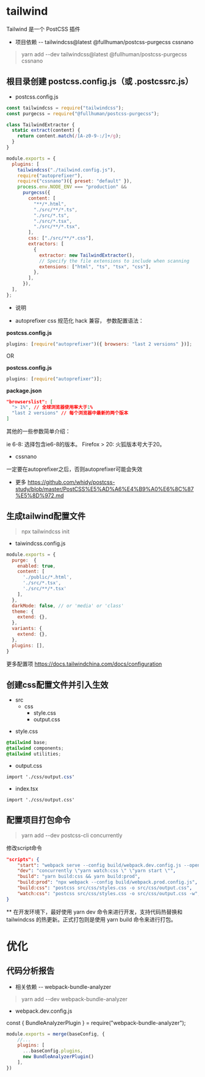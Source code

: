 # tailwind

Tailwind 是一个 PostCSS 插件

- 项目依赖 -- tailwindcss@latest @fullhuman/postcss-purgecss cssnano

> yarn add --dev tailwindcss@latest @fullhuman/postcss-purgecss cssnano

## 根目录创建 postcss.config.js（或 .postcssrc.js）

- postcss.config.js

```js
const tailwindcss = require("tailwindcss");
const purgecss = require("@fullhuman/postcss-purgecss");

class TailwindExtractor {
  static extract(content) {
    return content.match(/[A-z0-9-:/]+/g);
  }
}

module.exports = {
  plugins: [
    tailwindcss("./tailwind.config.js"),
    require("autoprefixer"),
    require("cssnano")({ preset: "default" }),
    process.env.NODE_ENV === "production" &&
      purgecss({
        content: [
          "**/*.html",
          "./src/**/*.ts",
          "./src/*.ts",
          "./src/*.tsx",
          "./src/**/*.tsx",
        ],
        css: ["./src/**/*.css"],
        extractors: [
          {
            extractor: new TailwindExtractor(),
            // Specify the file extensions to include when scanning
            extensions: ["html", "ts", "tsx", "css"],
          },
        ],
      }),
  ],
};
```

- 说明

* autoprefixer css 规范化 hack 兼容， 参数配置语法：

**postcss.config.js**

```js
plugins: [require("autoprefixer")({ browsers: "last 2 versions" })];
```

OR

**postcss.config.js**

```js
plugins: [require("autoprefixer")];
```

**package.json**

```json
"browserslist": [
  "> 1%", // 全球浏览器使用率大于1%
  "last 2 versions" // 每个浏览器中最新的两个版本
]
```
其他的一些参数简单介绍：

ie 6-8: 选择包含ie6-8的版本。
Firefox > 20: 火狐版本号大于20。

* cssnano
  
一定要在autoprefixer之后，否则autoprefixer可能会失效

* 更多 https://github.com/whidy/postcss-study/blob/master/PostCSS%E5%AD%A6%E4%B9%A0%E6%8C%87%E5%8D%972.md

## 生成tailwind配置文件

> npx tailwindcss init

* taiwindcss.config.js
```js
module.exports = {
  purge:  {
    enabled: true,
    content: [
      './public/*.html',
      './src/*.tsx',
      './src/**/*.tsx'
    ],
  },
  darkMode: false, // or 'media' or 'class'
  theme: {
    extend: {},
  },
  variants: {
    extend: {},
  },
  plugins: [],
}
```
更多配置项 https://docs.tailwindchina.com/docs/configuration

## 创建css配置文件并引入生效

- src
  - css
    - style.css
    - output.css

* style.css

```css
@tailwind base;
@tailwind components;
@tailwind utilities;
```

* output.css

```css
import './css/output.css'
```

* index.tsx

```tsx
import './css/output.css'
```

## 配置项目打包命令

> yarn add --dev postcss-cli concurrently

修改script命令

```json
"scripts": {
    "start": "webpack serve --config build/webpack.dev.config.js --open",
    "dev": "concurrently \"yarn watch:css \" \"yarn start \"",
    "build": "yarn build:css && yarn build:prod",
    "build:prod": "npx webpack --config build/webpack.prod.config.js",
    "build:css": "postcss src/css/styles.css -o src/css/output.css",
    "watch:css": "postcss src/css/styles.css -o src/css/output.css -w",
}
```

** 在开发环境下，最好使用 yarn dev 命令来进行开发，支持代码热替换和 tailwindcss 的热更新。正式打包则是使用 yarn build 命令来进行打包。

# 优化

## 代码分析报告

- 相关依赖 -- webpack-bundle-analyzer

> yarn add --dev webpack-bundle-analyzer

* webpack.dev.config.js

const { BundleAnalyzerPlugin } = require("webpack-bundle-analyzer");
```js
module.exports = merge(baseConfig, {
    //...
    plugins: [
      ...baseConfig.plugins,
      new BundleAnalyzerPlugin()
    ],
})
```